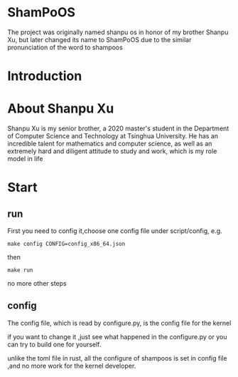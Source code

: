 # ShamPoOS

The project was originally named shanpu os in honor of my brother Shanpu Xu, but later changed its name to ShamPoOS due to the similar pronunciation of the word to shampoos
# Introduction

# About Shanpu Xu
Shanpu Xu is my senior brother, a 2020 master's student in the Department of Computer Science and Technology at Tsinghua University. He has an incredible talent for mathematics and computer science, as well as an extremely hard and diligent attitude to study and work, which is my role model in life

# Start
## run
First you need to config it,choose one config file under script/config, e.g. 
```
make config CONFIG=config_x86_64.json
```
then 
```
make run
```
no more other steps

## config
The config file, which is read by configure.py, is the config file for the kernel

if you want to change it ,just see what happened in the configure.py or you can try to build one for yourself.

unlike the toml file in rust, all the configure of shampoos is set in config file ,and no more work for the kernel developer.